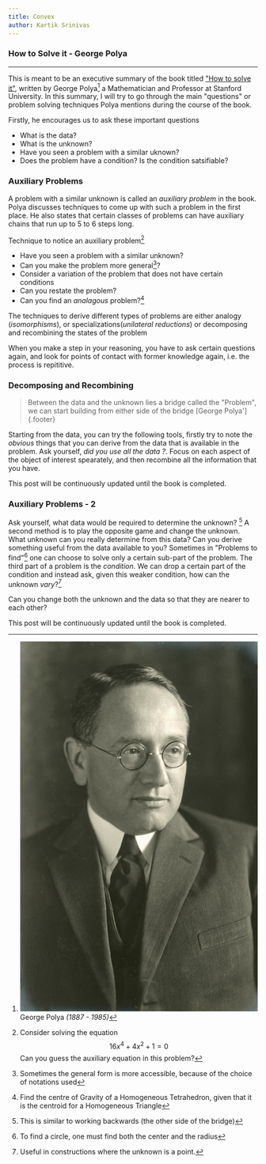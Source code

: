 ```yaml
---
title: Convex
author: Kartik Srinivas
---
```



### How to Solve it - George Polya

---

This is meant to be an executive summary of the book titled ["How to solve it"](https://en.wikipedia.org/wiki/How_to_Solve_It), written by George Polya[^polya]  a
Mathematician and Professor at Stanford University. In this summary, I will try to go through the main "questions" or problem solving techniques Polya mentions during the
course of the book.

[^polya]: ![Polya][polya] <br> George Polya _(1887 - 1985)_

[polya]: posts/HTSI/images/polya.jpg

Firstly, he encourages us to ask these important questions

- What is the data?
- What is the unknown?
- Have you seen a problem with a similar uknown?
- Does the problem have a condition? Is the condition satsifiable?

### Auxiliary Problems

A problem with a similar unknown is called an _auxiliary problem_ in the book.
Polya discusses techniques to come up with such a problem in the first place. He also states that certain classes of
problems can have auxiliary chains that run up to 5 to 6 steps long.

Technique to notice an auxiliary problem[^aux1]

- Have you seen a problem with a similar unknown?
- Can you make the problem more general[^acc]?
- Consider a variation of the problem that does not have certain conditions
- Can you restate the problem?
- Can you find an _analagous_ problem?[^anal]


[^anal]: Find the centre of Gravity of a Homogeneous Tetrahedron, given that it is the centroid  for a Homogeneous Triangle



[^acc]: Sometimes the general form is more accessible, because of the choice of notations used


[^aux1]: Consider solving the equation $$16x^4 + 4x^2 + 1 = 0$$ Can you guess the auxiliary equation in this problem?


The techniques to derive different types of problems are either analogy (_isomorphisms_), or specializations(_unilateral
reductions_) or decomposing and recombining the states of the problem

When you make a step in your reasoning, you have to ask certain questions again, and look for points of contact with
former knowledge again, i.e. the process is repititive.


### Decomposing and Recombining

<div class = "epigraph">

> Between the data and the unknown lies a bridge called the "Problem", we can start building  from either side of the
bridge
[George Polya']{.footer}
</div>

Starting from the data, you can try the following tools, firstly try to note the _obvious_ things that you can derive
from the data that is available in the problem. Ask yourself, _did you use all the data ?_. Focus on each aspect of the
object of interest spearately, and then recombine all the information that you have.

This post will be continuously updated until the book is completed.


### Auxiliary Problems - 2

Ask yourself, what data would be required to determine the unknown? [^wb]
A second method is to play the opposite game and change the unknown. What unknown can you really determine from this
data? Can you derive something useful from the data available to you?
Sometimes in "Problems to find"[^circ] one can choose to solve only a certain sub-part of the problem.
The third part of a problem is the _condition_. We can drop a certain part of the condition and instead ask, given this
weaker condition, how can the unknown _vary_?[^var]

Can you change both the unknown and the data so that they are nearer to each other?

This post will be continuously updated until the book is completed.

[^var]: Useful in constructions where the unknown is a point.

[^circ]: To find a circle, one must find both the center and the radius 


[^wb]: This is similar to working backwards (the other side of the bridge)

